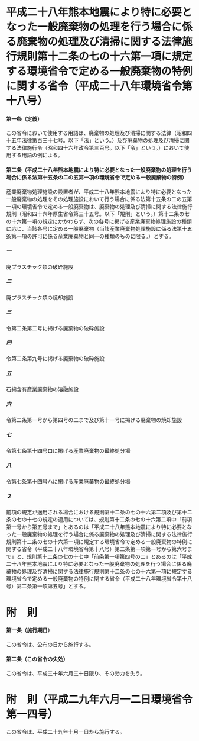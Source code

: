 # 平成二十八年熊本地震により特に必要となった一般廃棄物の処理を行う場合に係る廃棄物の処理及び清掃に関する法律施行規則第十二条の七の十六第一項に規定する環境省令で定める一般廃棄物の特例に関する省令（平成二十八年環境省令第十八号）
#### 第一条（定義）
この省令において使用する用語は、廃棄物の処理及び清掃に関する法律（昭和四十五年法律第百三十七号。以下「法」という。）及び廃棄物の処理及び清掃に関する法律施行令（昭和四十六年政令第三百号。以下「令」という。）において使用する用語の例による。
#### 第二条（平成二十八年熊本地震により特に必要となった一般廃棄物の処理を行う場合に係る法第十五条の二の五第一項の環境省令で定める一般廃棄物の特例）
産業廃棄物処理施設の設置者が、平成二十八年熊本地震により特に必要となった一般廃棄物の処理をその処理施設において行う場合に係る法第十五条の二の五第一項の環境省令で定める一般廃棄物は、廃棄物の処理及び清掃に関する法律施行規則（昭和四十六年厚生省令第三十五号。以下「規則」という。）第十二条の七の十六第一項の規定にかかわらず、次の各号に掲げる産業廃棄物処理施設の種類に応じ、当該各号に定める一般廃棄物（当該産業廃棄物処理施設に係る法第十五条第一項の許可に係る産業廃棄物と同一の種類のものに限る。）とする。
##### 一
廃プラスチック類の破砕施設
##### 二
廃プラスチック類の焼却施設
##### 三
令第二条第二号に掲げる廃棄物の破砕施設
##### 四
令第二条第九号に掲げる廃棄物の破砕施設
##### 五
石綿含有産業廃棄物の溶融施設
##### 六
令第二条第一号から第四号の二まで及び第十一号に掲げる廃棄物の焼却施設
##### 七
令第七条第十四号ロに掲げる産業廃棄物の最終処分場
##### 八
令第七条第十四号ハに掲げる産業廃棄物の最終処分場
##### ２
前項の規定が適用される場合における規則第十二条の七の十六第二項及び第十二条の七の十七の規定の適用については、規則第十二条の七の十六第二項中「前項第一号から第五号まで」とあるのは「平成二十八年熊本地震により特に必要となった一般廃棄物の処理を行う場合に係る廃棄物の処理及び清掃に関する法律施行規則第十二条の七の十六第一項に規定する環境省令で定める一般廃棄物の特例に関する省令（平成二十八年環境省令第十八号）第二条第一項第一号から第六号まで」と、規則第十二条の七の十七中「前条第一項第四号の二」とあるのは「平成二十八年熊本地震により特に必要となった一般廃棄物の処理を行う場合に係る廃棄物の処理及び清掃に関する法律施行規則第十二条の七の十六第一項に規定する環境省令で定める一般廃棄物の特例に関する省令（平成二十八年環境省令第十八号）第二条第一項第五号」とする。
# 附　則
#### 第一条（施行期日）
この省令は、公布の日から施行する。
#### 第二条（この省令の失効）
この省令は、平成三十年六月三十日限り、その効力を失う。
# 附　則（平成二九年六月一二日環境省令第一四号）
この省令は、平成二十九年十月一日から施行する。
